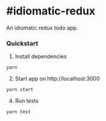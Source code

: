 #idiomatic-redux
=========================
An idiomatic redux todo app.

### Quickstart
1) Install dependencies
```
yarn
```

2) Start app on http://localhost:3000
```
yarn start
```

4) Run tests
```
yarn test
```